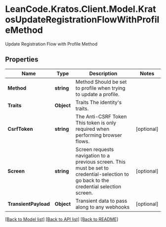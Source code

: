 # LeanCode.Kratos.Client.Model.KratosUpdateRegistrationFlowWithProfileMethod
Update Registration Flow with Profile Method

## Properties

Name | Type | Description | Notes
------------ | ------------- | ------------- | -------------
**Method** | **string** | Method  Should be set to profile when trying to update a profile. | 
**Traits** | **Object** | Traits  The identity&#39;s traits. | 
**CsrfToken** | **string** | The Anti-CSRF Token  This token is only required when performing browser flows. | [optional] 
**Screen** | **string** | Screen requests navigation to a previous screen.  This must be set to credential-selection to go back to the credential selection screen. | [optional] 
**TransientPayload** | **Object** | Transient data to pass along to any webhooks | [optional] 

[[Back to Model list]](../../README.md#documentation-for-models) [[Back to API list]](../../README.md#documentation-for-api-endpoints) [[Back to README]](../../README.md)

